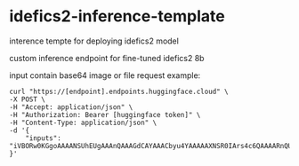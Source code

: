 # idefics2-inference-template
interence tempte for deploying idefics2 model

custom inference endpoint for fine-tuned idefics2 8b

input contain base64 image or file
request example:
```
curl "https://[endpoint].endpoints.huggingface.cloud" \
-X POST \
-H "Accept: application/json" \
-H "Authorization: Bearer [huggingface token]" \
-H "Content-Type: application/json" \
-d '{
    "inputs": "iVBORw0KGgoAAAANSUhEUgAAAnQAAAGdCAYAAACbyu4YAAAAAXNSR0IArs4c6QAAAARnQU1BAACxjwv8YQUAAAAJcEhZcwAADsMAAA7DAcdvqGQAAJRiSURBVHhe7Z0JuE7V98d3s4qUVKRQCGUsSvJXNFCRNGeIBipDKg0/TSiiQYRSyRBKCJUMRYMGIik"
}'
```
